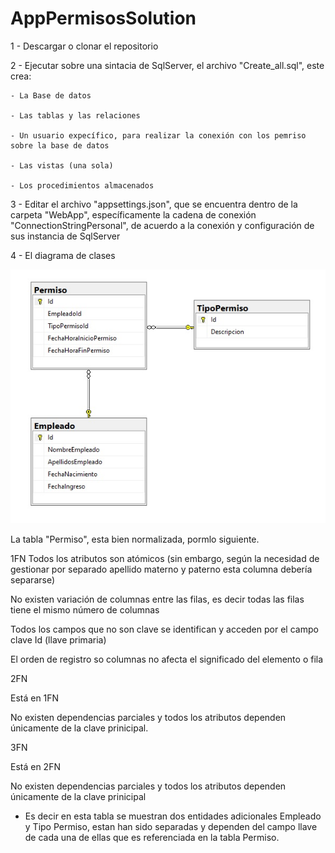 # AppPermisosSolution

1 - Descargar o clonar el repositorio

2 - Ejecutar sobre una sintacia de SqlServer, el archivo "Create_all.sql", este crea:

    - La Base de datos
    
    - Las tablas y las relaciones
    
    - Un usuario expecífico, para realizar la conexión con los pemriso sobre la base de datos
    
    - Las vistas (una sola)
    
    - Los procedimientos almacenados
    
    
3 - Editar el archivo "appsettings.json", que se encuentra dentro de la carpeta "WebApp", específicamente la cadena de conexión "ConnectionStringPersonal", de acuerdo a  la conexión y configuración de sus instancia de SqlServer

4 - El diagrama de clases 

![Screenshot](DER.jpg)

La tabla "Permiso", esta bien normalizada, pormlo siguiente.

1FN
Todos los atributos son atómicos (sin embargo, según la necesidad de gestionar por separado apellido materno y paterno esta columna debería separarse)

No existen variación de columnas entre las filas, es decir todas las  filas tiene el mismo número de columnas

Todos los campos que no son clave se identifican y acceden por el campo clave Id (llave primaria)

El orden de registro so columnas no afecta el significado del elemento o fila

2FN

Está en 1FN

No existen dependencias parciales y todos los atributos dependen únicamente de la clave prinicipal.


3FN

Está en 2FN

No existen dependencias parciales y todos los atributos dependen únicamente de la clave prinicipal

- Es decir en esta tabla se muestran dos entidades adicionales Empleado y Tipo Permiso, estan han sido separadas y dependen del campo llave de cada una de ellas que es referenciada en la tabla Permiso.


